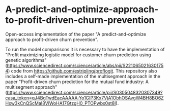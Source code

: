 # A-predict-and-optimize-approach-to-profit-driven-churn-prevention
Open-access implementation of the paper "A predict-and-optimize approach to profit-driven churn prevention".

To run the model comparisons it is necessary to have the implementation of "Profit maximizing logistic model for customer churn prediction using genetic algorithms" (https://www.sciencedirect.com/science/article/abs/pii/S2210650216301754) code from https://github.com/estripling/proflogit.
This repository also includes a self-made implementation of the multisegment approach in the paper "Profit-driven churn prediction for the mutual fund industry: A multisegment approach" (https://www.sciencedirect.com/science/article/pii/S0305048320307349?casa_token=qJ4BgTwdEacAAAAA:Yo1GIP3Kx7VjA1ObhOSAvgW4BH8BO6ZHxw3kCnQScMaI8ViWoHA17GtzgH0_PTOPwbx0st8I).
